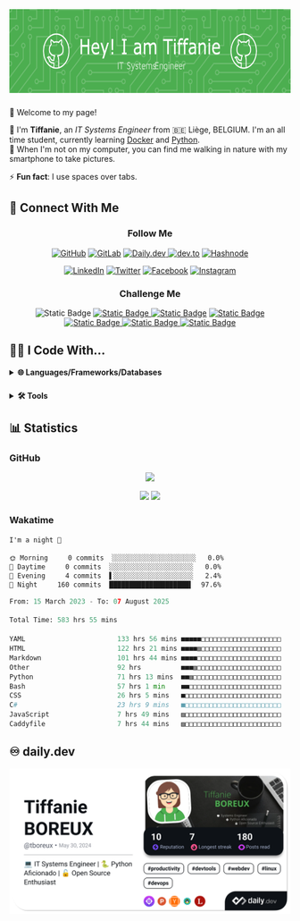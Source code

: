 <div align="center">
  <img height="150" src="assets/github-header-image.png"  />
</div>

###

👋 Welcome to my page!

💬 I'm **Tiffanie**, an *IT Systems Engineer* from 🇧🇪 Liège, BELGIUM. I'm an all time student, currently learning [Docker](https://docker.com) and [Python](https://python.org).  
🌱 When I'm not on my computer, you can find me walking in nature with my smartphone to take pictures.

⚡ **Fun fact**: I use spaces over tabs.

## 🔗 Connect With Me

<div align="center">

<h3>Follow Me</h3>

[![GitHub](https://img.shields.io/badge/GitHub-171718?style=flat-square&logo=github&logoColor=white)](https://github.com/tboreux/) [![GitLab](https://img.shields.io/badge/GitLab-FC6D26?style=flat-square&logo=gitlab&logoColor=white)](https://gitlab.com/tboreux) [![Daily.dev](https://img.shields.io/badge/Daily.dev-CE3DF3?style=flat-square&logo=dailydotdev&logoColor=white)
](https://app.daily.dev/tboreux) [![dev.to](https://img.shields.io/badge/dev.to-0A0A0A?style=flat-square&logo=devdotto&logoColor=white)](https://dev.to/tboreux) [![Hashnode](https://img.shields.io/badge/Hashnode-2962FF?style=flat-square&logo=hashnode&logoColor=white)
](https://hashnode.com/@tboreux)

[![LinkedIn](https://img.shields.io/badge/LinkedIn-0A66C2?style=flat-square&logo=linkedin)](https://linkedin.com/in/tiffanie-boreux/) [![Twitter](https://img.shields.io/badge/Twitter-000000?style=flat-square&logo=x)](https://twitter.com/tiffanie_boreux/) [![Facebook](https://img.shields.io/badge/Facebook-0866FF?style=flat-square&logo=facebook)](https://facebook.com/tiffanie.boreux/) [![Instagram](https://img.shields.io/badge/Instagram-E4405F?style=flat-square&logo=instagram&logoColor=white)](https://instagram.com/tboreux.photos/) 

</div>

<div align="center">

<h3>Challenge Me</h3>

![Static Badge](https://img.shields.io/badge/CheckiO-008DB6?style=flat-square&logo=checkio&logoColor=white) [![Static Badge](https://img.shields.io/badge/Codewars-B1361E?style=flat-square&logo=codewars&logoColor=white)
](https://www.codewars.com/users/tt-bb) [![Static Badge](https://img.shields.io/badge/CodinGame-F2BB13?style=flat-square&logo=codingame&logoColor=black)](https://www.codingame.com/profile/fabff2b8890174d9c67a682aec60d98d9366345) [![Static Badge](https://img.shields.io/badge/Exercism-009CAB?style=flat-square&logo=exercism&logoColor=white)
](https://exercism.org/profiles/ttbb) [![Static Badge](https://img.shields.io/badge/freeCodeCamp-0A0A23?style=flat-square&logo=freecodecamp&logoColor=white)
](https://www.freecodecamp.org/ttbb) [![Static Badge](https://img.shields.io/badge/HackerRank-00EA64?style=flat-square&logo=hackerrank&logoColor=white)
](https://www.hackerrank.com/profile/tboreux) [![Static Badge](https://img.shields.io/badge/LeetCode-FFA116?style=flat-square&logo=leetcode&logoColor=white)
](https://leetcode.com/u/tboreux/)

</div>

## 👩‍💻 I Code With...

<details>
<summary><b>🌐 Languages/Frameworks/Databases</b></summary>
<br/>

<div align="center">

![CSS3](https://img.shields.io/badge/CSS3-757575?style=flat-square&logo=css3&logoColor=white) ![Docker](https://img.shields.io/badge/Docker-757575?style=flat-square&logo=docker&logoColor=white) ![Flask](https://img.shields.io/badge/Flask-757575?style=flat-square&logo=flask&logoColor=white) ![Bash](https://img.shields.io/badge/Bash-757575?style=flat-square&logo=gnubash&logoColor=white) ![Gunicorn](https://img.shields.io/badge/Gunicorn-757575?style=flat-square&logo=gunicorn&logoColor=white) ![HTML5](https://img.shields.io/badge/HTML5-757575?style=flat-square&logo=html5&logoColor=white) ![Javascript](https://img.shields.io/badge/Javascript-757575?style=flat-square&logo=javascript&logoColor=white) ![Jinja](https://img.shields.io/badge/Jinja-757575?style=flat-square&logo=jinja&logoColor=white) ![MariaDB](https://img.shields.io/badge/MariaDB-757575?style=flat-square&logo=mariadb&logoColor=white) ![Pelican](https://img.shields.io/badge/Pelican-757575?style=flat-square&logo=pelican&logoColor=white) ![PostgreSQL](https://img.shields.io/badge/PostgreSQL-757575?style=flat-square&logo=postgresql&logoColor=white) ![Python](https://img.shields.io/badge/Python-757575?style=flat-square&logo=python&logoColor=white) ![SQLite](https://img.shields.io/badge/SQLite-757575?style=flat-square&logo=sqlite&logoColor=white)

</div>
</details>

###

<details>
<summary><b>🛠️ Tools</b></summary>
<br/>

<div align="center">

![Ansible](https://img.shields.io/badge/Ansible-757575?style=flat-square&logo=ansible&logoColor=white) ![MacOS](https://img.shields.io/badge/MacOS-757575?style=flat-square&logo=apple&logoColor=white) ![Bookstack](https://img.shields.io/badge/Bookstack-757575?style=flat-square&logo=bookstack&logoColor=white) ![Canva](https://img.shields.io/badge/Canva-757575?style=flat-square&logo=canva&logoColor=white) ![Cloudflare](https://img.shields.io/badge/Cloudflare-757575?style=flat-square&logo=cloudflare&logoColor=white) ![DBeaver](https://img.shields.io/badge/DBeaver-757575?style=flat-square&logo=dbeaver&logoColor=white) ![diagrams.net](https://img.shields.io/badge/diagrams.net-757575?style=flat-square&logo=diagramsdotnet&logoColor=white) ![Firefox](https://img.shields.io/badge/Firefox-757575?style=flat-square&logo=firefoxbrowser&logoColor=white) ![Tabby](https://img.shields.io/badge/Tabby-757575?style=flat-square&logo=educative&logoColor=white) ![Let's Encrypt](https://img.shields.io/badge/Let's_Encrypt-757575?style=flat-square&logo=letsencrypt&logoColor=white)
![Linux](https://img.shields.io/badge/Linux-757575?style=flat-square&logo=linux&logoColor=white) ![Netlify](https://img.shields.io/badge/Netlify-757575?style=flat-square&logo=netlify&logoColor=white) ![NGINX](https://img.shields.io/badge/NGINX-757575?style=flat-square&logo=nginx&logoColor=white) ![Nutanix](https://img.shields.io/badge/Nutanix-757575?style=flat-square&logo=nutanix&logoColor=white) ![OVH](https://img.shields.io/badge/OVH-757575?style=flat-square&logo=ovh&logoColor=white) ![Raspberry Pi](https://img.shields.io/badge/Raspberry_Pi-757575?style=flat-square&logo=raspberrypi&logoColor=white) ![Trello](https://img.shields.io/badge/Trello-757575?style=flat-square&logo=trello&logoColor=white) ![Visual Studio Code](https://img.shields.io/badge/Visual_Studio_Code-757575?style=flat-square&logo=visualstudiocode&logoColor=white) ![ZSH](https://img.shields.io/badge/ZSH-757575?style=flat-square&logo=zsh&logoColor=white)

</div>

</details>

## 📊 Statistics

### GitHub

<div align="center">

<img src="https://github-profile-summary-cards.vercel.app/api/cards/profile-details?username=tboreux&theme=vue"> <br>

<img src="https://github-profile-summary-cards.vercel.app/api/cards/stats?username=tboreux&theme=vue"> <img src="https://github-profile-summary-cards.vercel.app/api/cards/productive-time?username=tboreux&theme=vue&utcOffset=2">

</div>

### Wakatime

<!--START_SECTION:productive-box-in-readme-->
```text
I'm a night 🦉

🌞 Morning     0 commits  ░░░░░░░░░░░░░░░░░░░░░   0.0%
🌆 Daytime     0 commits  ░░░░░░░░░░░░░░░░░░░░░   0.0%
🌃 Evening     4 commits  ▌░░░░░░░░░░░░░░░░░░░░   2.4%
🌙 Night     160 commits  ████████████████████▍  97.6%
```
<!--END_SECTION:productive-box-in-readme-->

<!--START_SECTION:waka-->

```python
From: 15 March 2023 - To: 07 August 2025

Total Time: 583 hrs 55 mins

YAML                       133 hrs 56 mins ■■■■■□□□□□□□□□□□□□□□□□□□□   19.82 %
HTML                       122 hrs 21 mins ■■■■▨□□□□□□□□□□□□□□□□□□□□   18.10 %
Markdown                   101 hrs 44 mins ■■■■□□□□□□□□□□□□□□□□□□□□□   15.05 %
Other                      92 hrs          ■■■▨□□□□□□□□□□□□□□□□□□□□□   13.61 %
Python                     71 hrs 13 mins  ■■▨□□□□□□□□□□□□□□□□□□□□□□   10.54 %
Bash                       57 hrs 1 min    ■■□□□□□□□□□□□□□□□□□□□□□□□   08.44 %
CSS                        26 hrs 5 mins   ■□□□□□□□□□□□□□□□□□□□□□□□□   03.86 %
C#                         23 hrs 9 mins   ■□□□□□□□□□□□□□□□□□□□□□□□□   03.43 %
JavaScript                 7 hrs 49 mins   ▨□□□□□□□□□□□□□□□□□□□□□□□□   01.16 %
Caddyfile                  7 hrs 44 mins   ▨□□□□□□□□□□□□□□□□□□□□□□□□   01.14 %
```

<!--END_SECTION:waka-->

## ♾️ daily.dev

![DevCard](devcard.png)
